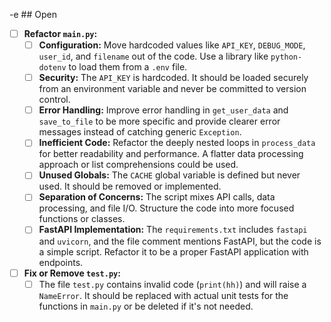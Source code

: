 -e ## Open
- [ ] **Refactor `main.py`:**
    - [ ] **Configuration:** Move hardcoded values like `API_KEY`, `DEBUG_MODE`, `user_id`, and `filename` out of the code. Use a library like `python-dotenv` to load them from a `.env` file.
    - [ ] **Security:** The `API_KEY` is hardcoded. It should be loaded securely from an environment variable and never be committed to version control.
    - [ ] **Error Handling:** Improve error handling in `get_user_data` and `save_to_file` to be more specific and provide clearer error messages instead of catching generic `Exception`.
    - [ ] **Inefficient Code:** Refactor the deeply nested loops in `process_data` for better readability and performance. A flatter data processing approach or list comprehensions could be used.
    - [ ] **Unused Globals:** The `CACHE` global variable is defined but never used. It should be removed or implemented.
    - [ ] **Separation of Concerns:** The script mixes API calls, data processing, and file I/O. Structure the code into more focused functions or classes.
    - [ ] **FastAPI Implementation:** The `requirements.txt` includes `fastapi` and `uvicorn`, and the file comment mentions FastAPI, but the code is a simple script. Refactor it to be a proper FastAPI application with endpoints.
- [ ] **Fix or Remove `test.py`:**
    - [ ] The file `test.py` contains invalid code (`print(hh)`) and will raise a `NameError`. It should be replaced with actual unit tests for the functions in `main.py` or be deleted if it's not needed.
